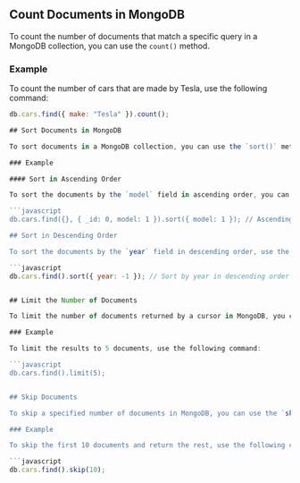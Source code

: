 ## Count Documents in MongoDB

To count the number of documents that match a specific query in a MongoDB collection, you can use the `count()` method.

### Example

To count the number of cars that are made by Tesla, use the following command:

```javascript
db.cars.find({ make: "Tesla" }).count();

## Sort Documents in MongoDB

To sort documents in a MongoDB collection, you can use the `sort()` method. This allows you to order the results either in ascending or descending order.

### Example

#### Sort in Ascending Order

To sort the documents by the `model` field in ascending order, you can use the following command:

```javascript
db.cars.find({}, { _id: 0, model: 1 }).sort({ model: 1 }); // Ascending

## Sort in Descending Order

To sort the documents by the `year` field in descending order, use the following command:

```javascript
db.cars.find().sort({ year: -1 }); // Sort by year in descending order


## Limit the Number of Documents

To limit the number of documents returned by a cursor in MongoDB, you can use the `limit()` method.

### Example

To limit the results to 5 documents, use the following command:

```javascript
db.cars.find().limit(5);


## Skip Documents

To skip a specified number of documents in MongoDB, you can use the `skip()` method.

### Example

To skip the first 10 documents and return the rest, use the following command:

```javascript
db.cars.find().skip(10);
